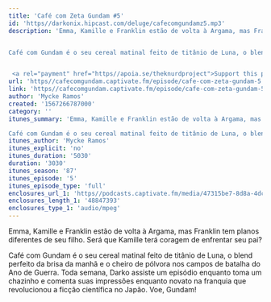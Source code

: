 ```yaml
---
title: 'Café com Zeta Gundam #5'
id: 'https//darkonix.hipcast.com/deluge/cafecomgundamz5.mp3'
description: 'Emma, Kamille e Franklin estão de volta à Argama, mas Franklin tem planos diferentes de seu filho. Será que Kamille terá coragem de enfrentar seu pai?


Café com Gundam é o seu cereal matinal feito de titânio de Luna, o blend perfeito da brisa da manhã e o cheiro de pólvora nos campos de batalha do Ano de Guerra. Toda semana, Darko assiste um episódio enquanto toma um chazinho e comenta suas impressões enquanto novato na franquia que revolucionou a ficção científica no Japão. Voe, Gundam!


 <a rel="payment" href="https//apoia.se/theknurdproject">Support this podcast</a>'
url: 'https//cafecomgundam.captivate.fm/episode/cafe-com-zeta-gundam-5'
link: 'https//cafecomgundam.captivate.fm/episode/cafe-com-zeta-gundam-5'
author: 'Mycke Ramos'
created: '1567266787000'
category: ''
itunes_summary: 'Emma, Kamille e Franklin estão de volta à Argama, mas Franklin tem planos diferentes de seu filho. Será que Kamille terá coragem de enfrentar seu pai?

Café com Gundam é o seu cereal matinal feito de titânio de Luna, o blend perfeito da brisa da manhã e o cheiro de pólvora nos campos de batalha do Ano de Guerra. Toda semana, Darko assiste um episódio enquanto toma um chazinho e comenta suas impressões enquanto novato na franquia que revolucionou a ficção científica no Japão. Voe, Gundam!'
itunes_author: 'Mycke Ramos'
itunes_explicit: 'no'
itunes_duration: '5030'
duration: '3030'
itunes_season: '87'
itunes_episode: '5'
itunes_episode_type: 'full'
enclosures_url_1: 'https//podcasts.captivate.fm/media/47315be7-8d8a-4dcd-ac76-7f44425caa25/cafecomgundamz5_tc.mp3'
enclosures_length_1: '48847393'
enclosures_type_1: 'audio/mpeg'
---
```

Emma, Kamille e Franklin estão de volta à Argama, mas Franklin tem planos diferentes de seu filho. Será que Kamille terá coragem de enfrentar seu pai?

Café com Gundam é o seu cereal matinal feito de titânio de Luna, o blend perfeito da brisa da manhã e o cheiro de pólvora nos campos de batalha do Ano de Guerra. Toda semana, Darko assiste um episódio enquanto toma um chazinho e comenta suas impressões enquanto novato na franquia que revolucionou a ficção científica no Japão. Voe, Gundam!